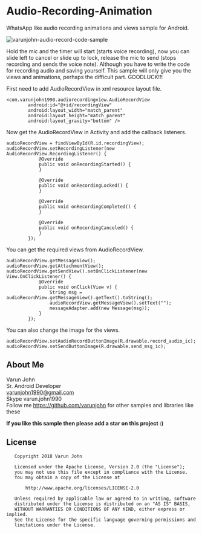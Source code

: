 # Audio-Recording-Animation
WhatsApp like audio recording animations and views sample for Android.  

![varunjohn-audio-record-code-sample](https://user-images.githubusercontent.com/24667361/49446780-f4751a80-f7fa-11e8-87cd-a6e2999fa841.gif)


Hold the mic and the timer will start (starts voice recording), now you can slide left to cancel or slide up to lock, release the mic to send (stops recording and sends the voice note). Although you have to write the code for recording audio and saving yourself. This sample will only give you the views and animations, perhaps the difficult part. 
GOODLUCK!!!

First need to add AudioRecordView in xml resource layout file.

```
<com.varunjohn1990.audiorecordingview.AudioRecordView
        android:id="@+id/recordingView"
        android:layout_width="match_parent"
        android:layout_height="match_parent"
        android:layout_gravity="bottom" />
```

Now get the AudioRecordView in Activity and add the callback listeners.

```
audioRecordView = findViewById(R.id.recordingView);
audioRecordView.setRecordingListener(new AudioRecordView.RecordingListener() {
            @Override
            public void onRecordingStarted() {
            }

            @Override
            public void onRecordingLocked() {
            }

            @Override
            public void onRecordingCompleted() {
            }

            @Override
            public void onRecordingCanceled() {
            }
        });

```

You can get the required views from AudioRecordView.

```
audioRecordView.getMessageView();
audioRecordView.getAttachmentView();
audioRecordView.getSendView().setOnClickListener(new View.OnClickListener() {
            @Override
            public void onClick(View v) {
                String msg = audioRecordView.getMessageView().getText().toString();
                audioRecordView.getMessageView().setText("");
                messageAdapter.add(new Message(msg));
            }
        });
```

You can also change the image for the views.

```
audioRecordView.setAudioRecordButtonImage(R.drawable.record_audio_ic);
audioRecordView.setSendButtonImage(R.drawable.send_msg_ic);

```


## About Me
Varun John<br />
Sr. Android Developer<br />
varunjohn1990@gmail.com<br />
Skype varun.john1990<br />
Follow me https://github.com/varunjohn for other samples and libraries like these

**If you like this sample then please add a star on this project :)**


## License
```
   Copyright 2018 Varun John

   Licensed under the Apache License, Version 2.0 (the "License");
   you may not use this file except in compliance with the License.
   You may obtain a copy of the License at

       http://www.apache.org/licenses/LICENSE-2.0

   Unless required by applicable law or agreed to in writing, software
   distributed under the License is distributed on an "AS IS" BASIS,
   WITHOUT WARRANTIES OR CONDITIONS OF ANY KIND, either express or implied.
   See the License for the specific language governing permissions and
   limitations under the License.
```
